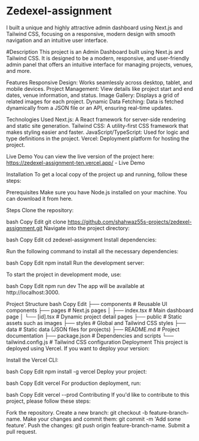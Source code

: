 # Zedexel-assignment
I built a unique and highly attractive admin dashboard using Next.js and Tailwind CSS, focusing on a responsive, modern design with smooth navigation and an intuitive user interface.

#Description
This project is an Admin Dashboard built using Next.js and Tailwind CSS. It is designed to be a modern, responsive, and user-friendly admin panel that offers an intuitive interface for managing projects, venues, and more.

Features
Responsive Design: Works seamlessly across desktop, tablet, and mobile devices.
Project Management: View details like project start and end dates, venue information, and status.
Image Gallery: Displays a grid of related images for each project.
Dynamic Data Fetching: Data is fetched dynamically from a JSON file or an API, ensuring real-time updates.

Technologies Used
Next.js: A React framework for server-side rendering and static site generation.
Tailwind CSS: A utility-first CSS framework that makes styling easier and faster.
JavaScript/TypeScript: Used for logic and type definitions in the project.
Vercel: Deployment platform for hosting the project.

Live Demo
You can view the live version of the project here:
https://zedexel-assignment-ten.vercel.app/ - Live Demo

Installation
To get a local copy of the project up and running, follow these steps:

Prerequisites
Make sure you have Node.js installed on your machine. You can download it from here.

Steps
Clone the repository:

bash
Copy
Edit
git clone https://github.com/shahwaz55s-projects/zedexel-assignment.git
Navigate into the project directory:

bash
Copy
Edit
cd zedexel-assignment
Install dependencies:

Run the following command to install all the necessary dependencies:

bash
Copy
Edit
npm install
Run the development server:

To start the project in development mode, use:

bash
Copy
Edit
npm run dev
The app will be available at http://localhost:3000.

Project Structure
bash
Copy
Edit
├── components          # Reusable UI components
├── pages               # Next.js pages
│   ├── index.tsx       # Main dashboard page
│   └── [id].tsx        # Dynamic project detail pages
├── public              # Static assets such as images
├── styles              # Global and Tailwind CSS styles
├── data                # Static data (JSON files for projects)
├── README.md           # Project documentation
├── package.json        # Dependencies and scripts
└── tailwind.config.js  # Tailwind CSS configuration
Deployment
This project is deployed using Vercel. If you want to deploy your version:

Install the Vercel CLI:

bash
Copy
Edit
npm install -g vercel
Deploy your project:

bash
Copy
Edit
vercel
For production deployment, run:

bash
Copy
Edit
vercel --prod
Contributing
If you'd like to contribute to this project, please follow these steps:

Fork the repository.
Create a new branch: git checkout -b feature-branch-name.
Make your changes and commit them: git commit -m 'Add some feature'.
Push the changes: git push origin feature-branch-name.
Submit a pull request.


